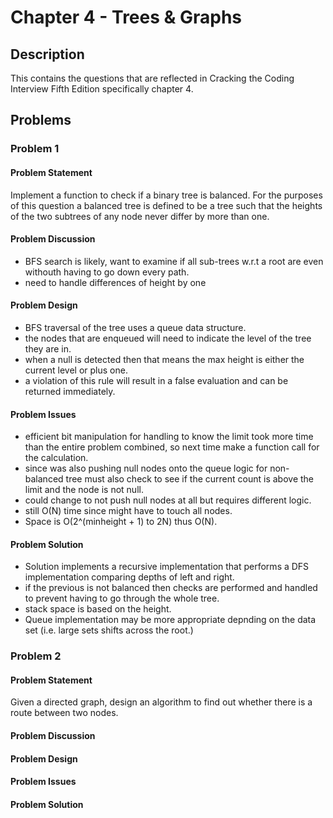 # Chapter 4 - Trees & Graphs
## Description
This contains the questions that are reflected in Cracking the Coding Interview Fifth Edition specifically chapter 4.

## Problems
### Problem 1
#### Problem Statement
>
Implement a function to check if a binary tree is balanced.  For the purposes of this question a balanced tree is defined to be a tree such that the heights of the two subtrees of any node never differ by more than one.

#### Problem Discussion
- BFS search is likely,  want to examine if all sub-trees w.r.t a root are even withouth having to go down every path.
- need to handle differences of height by one

#### Problem Design
- BFS traversal of the tree uses a queue data structure.
- the nodes that are enqueued will need to indicate the level of the tree they are in.
- when a null is detected then that means the max height is either the current level or plus one.
- a violation of this rule will result in a false evaluation and can be returned immediately.

#### Problem Issues
- efficient bit manipulation for handling to know the limit took more time than the entire problem combined, so next time make a function call for the calculation.
- since was also pushing null nodes onto the queue logic for non-balanced tree must also check to see if the current count is above the limit and the node is not null.
- could change to not push null nodes at all but requires different logic.
- still O(N) time since might have to touch all nodes.
- Space is O(2^(minheight + 1) to 2N) thus O(N).

#### Problem Solution
- Solution implements a recursive implementation that performs a DFS implementation comparing depths of left and right.
- if the previous is not balanced then checks are performed and handled to prevent having to go through the whole tree.
- stack space is based on the height.
- Queue implementation may be more appropriate depnding on the data set (i.e. large sets shifts across the root.)

### Problem 2
#### Problem Statement
>
Given a directed graph, design an algorithm to find out whether there is a route between two nodes.

#### Problem Discussion

#### Problem Design

#### Problem Issues

#### Problem Solution

